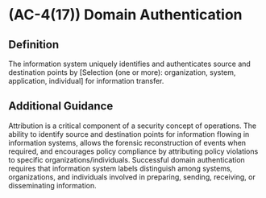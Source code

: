 
# (AC-4(17)) Domain Authentication

## Definition

The information system uniquely identifies and authenticates source and destination points by [Selection (one or more): organization, system, application, individual] for information transfer.

## Additional Guidance

Attribution is a critical component of a security concept of operations. The ability to identify source and destination points for information flowing in information systems, allows the forensic reconstruction of events when required, and encourages policy compliance by attributing policy violations to specific organizations/individuals. Successful domain authentication requires that information system labels distinguish among systems, organizations, and individuals involved in preparing, sending, receiving, or disseminating information.
